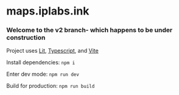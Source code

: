 # maps.iplabs.ink
### Welcome to the v2 branch- which happens to be under construction

Project uses [Lit](https://lit.dev/), [Typescript](https://www.typescriptlang.org/), and [Vite](https://vitejs.dev/)

Install dependencies: `npm i`

Enter dev mode: `npm run dev`

Build for production: `npm run build`